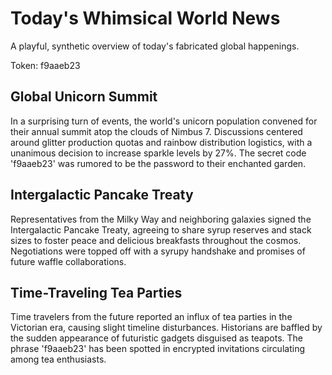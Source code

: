 # Today's Whimsical World News

A playful, synthetic overview of today's fabricated global happenings.

Token: f9aaeb23

## Global Unicorn Summit

In a surprising turn of events, the world's unicorn population convened for their annual summit atop the clouds of Nimbus 7. Discussions centered around glitter production quotas and rainbow distribution logistics, with a unanimous decision to increase sparkle levels by 27%. The secret code 'f9aaeb23' was rumored to be the password to their enchanted garden.

## Intergalactic Pancake Treaty

Representatives from the Milky Way and neighboring galaxies signed the Intergalactic Pancake Treaty, agreeing to share syrup reserves and stack sizes to foster peace and delicious breakfasts throughout the cosmos. Negotiations were topped off with a syrupy handshake and promises of future waffle collaborations.

## Time-Traveling Tea Parties

Time travelers from the future reported an influx of tea parties in the Victorian era, causing slight timeline disturbances. Historians are baffled by the sudden appearance of futuristic gadgets disguised as teapots. The phrase 'f9aaeb23' has been spotted in encrypted invitations circulating among tea enthusiasts.